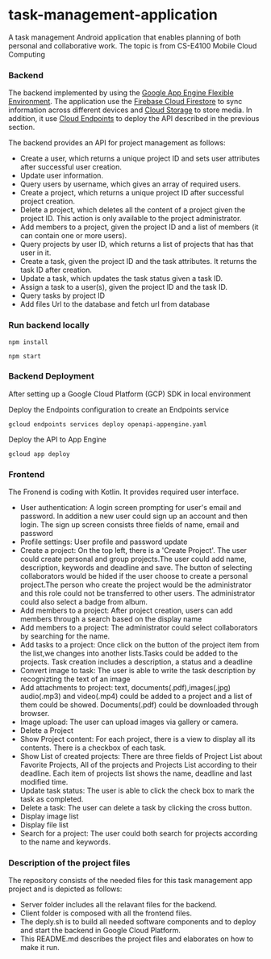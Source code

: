# task-management-application
A task management Android application that enables planning of both personal and collaborative work. The topic is from CS-E4100 Mobile Cloud Computing 


### Backend
The backend implemented by using the [Google App Engine Flexible Environment](https://cloud.google.com/appengine/docs/flexible/). The application use the [Firebase Cloud Firestore](https://firebase.google.com/docs/firestore) to sync information across different devices and [Cloud Storage](https://firebase.google.com/docs/storage/) to store media. In addition, it use [Cloud Endpoints](https://cloud.google.com/endpoints/) to deploy the API described in the previous section. 

The backend provides an API for project management as follows:

+ Create a user, which returns a unique project ID and sets user attributes after successful user creation.
+ Update user information.
+ Query users by username, which gives an array of required users.
+ Create a project, which returns a unique project ID after successful project creation.
+ Delete a project, which deletes all the content of a project given the project ID. This action is only available to the project administrator.
+ Add members to a project, given the project ID and a list of members (it can contain one or more users).
+ Query projects by user ID, which returns a list of projects that has that user in it.
+ Create a task, given the project ID and the task attributes. It returns the task ID after creation.
+ Update a task, which updates the task status given a task ID.
+ Assign a task to a user(s), given the project ID and the task ID.
+ Query tasks by project ID
+ Add files Url to the database and fetch url from database

### Run backend locally
<pre><code>npm install</code></pre>
<pre><code>npm start</code></pre>

### Backend Deployment
<p>After setting up a Google Cloud Platform (GCP) SDK in local environment</p>
<p>Deploy the Endpoints configuration to create an Endpoints service</p>
<pre><code>gcloud endpoints services deploy openapi-appengine.yaml</code></pre>
<p>Deploy the API to App Engine</p>
<pre><code>gcloud app deploy</code></pre>


### Frontend
The Fronend is coding with Kotlin. It provides required user interface.

+ User authentication: A login screen prompting for user's email and password. In addition a new user could sign up an account and then login. The sign up screen consists three fields of name, email and password
+ Profile settings: User profile and password update
+ Create a project: On the top left, there is a 'Create Project'. The user could create personal and group projects.The user could add name, description, keywords and deadline and save. The button of selecting collaborators would be hided if the user choose to create a personal project.The person who create the project would be the administrator and this role could not be transferred to other users. The administrator could also select a badge from album.
+ Add members to a project: After project creation, users can add members through a search based on the display name
+ Add members to a project: The administrator could select collaborators by searching for the name.
+ Add tasks to a project: Once click on the button of the project item from the list,we changes into another lists.Tasks could be added to the projects. Task creation includes a description, a status and a deadline 
+ Convert image to task: The user is able to write the task description by recognizting the text of an image
+ Add attachments to project: text, documents(.pdf),images(.jpg) audio(.mp3) and video(.mp4) could be added to a project and a list of them could be showed. Documents(.pdf) could be downloaded through browser.
+ Image upload: The user can upload images via gallery or camera.
+ Delete a Project
+ Show Project content: For each project, there is a view to display all its contents. There is a checkbox of each task.
+ Show List of created projects: There are three fields of Project List about Favorite Projects, All of the projects and Projects List according to their deadline. Each item of projects list shows the name, deadline and last modified time. 
+ Update task status: The user is able to click the check box to mark the task as completed.
+ Delete a task: The user can delete a task by clicking the cross button.
+ Display image list
+ Display file list
+ Search for a project: The user could both search for projects according to the name and keywords.


### Description of the project files
The repository consists of the needed files for this task management app project and is depicted as follows:

+ Server folder includes all the relavant files for the backend.
+ Client folder is composed with all the frontend files.
+ The deply.sh is to build all needed software components and to deploy and start the backend in Google Cloud Platform.
+ This README.md describes the project files and elaborates on how to make it run.


